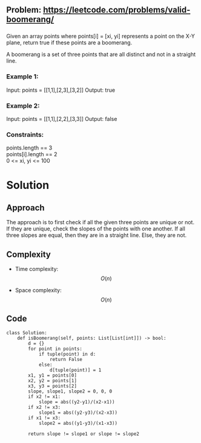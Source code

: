 ## Problem: https://leetcode.com/problems/valid-boomerang/
### 
Given an array points where points[i] = [xi, yi] represents a point on the X-Y plane, return true if these points are a boomerang.

A boomerang is a set of three points that are all distinct and not in a straight line.


### Example 1:
Input: points = [[1,1],[2,3],[3,2]]
Output: true

### Example 2:
Input: points = [[1,1],[2,2],[3,3]]
Output: false

### Constraints:
points.length == 3 \
points[i].length == 2 \
0 <= xi, yi <= 100

# Solution
## Approach
The approach is to first check if all the given three points are unique or not. If they are unique, check the slopes of the points with one another. If all three slopes are equal, then they are in a straight line. Else, they are not.
## Complexity
- Time complexity:
$$O(n)$$

- Space complexity:
$$O(n)$$

## Code
```python3 []
class Solution:
    def isBoomerang(self, points: List[List[int]]) -> bool:
        d = {}
        for point in points:
            if tuple(point) in d:
                return False
            else:
                d[tuple(point)] = 1
        x1, y1 = points[0]
        x2, y2 = points[1]
        x3, y3 = points[2]
        slope, slope1, slope2 = 0, 0, 0
        if x2 != x1:
            slope = abs((y2-y1)/(x2-x1))
        if x2 != x3:
            slope1 = abs((y2-y3)/(x2-x3))
        if x1 != x3:
            slope2 = abs((y1-y3)/(x1-x3))

        return slope != slope1 or slope != slope2
```
